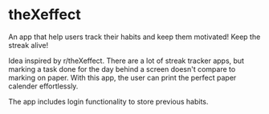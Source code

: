 # theXeffect
An app that help users track their habits and keep them motivated! Keep the streak alive!

Idea inspired by r/theXeffect. There are a lot of streak tracker apps, but marking a task done for the day behind a screen doesn't compare to marking on paper. With this app, the user can print the perfect paper calender effortlessly.

The app includes login functionality to store previous habits.
